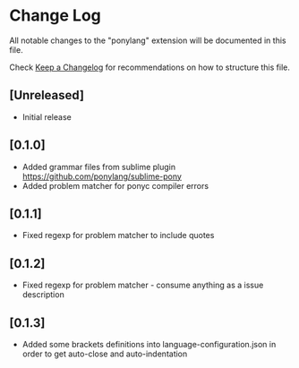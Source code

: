 # Change Log

All notable changes to the "ponylang" extension will be documented in this file.

Check [Keep a Changelog](http://keepachangelog.com/) for recommendations on how to structure this file.

## [Unreleased]

- Initial release

## [0.1.0]

- Added grammar files from sublime plugin https://github.com/ponylang/sublime-pony
- Added problem matcher for ponyc compiler errors

## [0.1.1]
- Fixed regexp for problem matcher to include quotes

## [0.1.2]
- Fixed regexp for problem matcher - consume anything as a issue description

## [0.1.3]
- Added some brackets definitions into language-configuration.json in order to get auto-close and auto-indentation